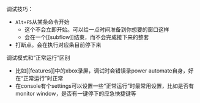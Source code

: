 调试技巧：
- `Alt+F5`从某条命令开始
  - 这个不会立即开始。可以给一点时间准备到你想要的窗口这样
  - 会在一个[[subflow]]结束，而不会完成接下来的整套
- 打断点。会在执行对应条目前停下来

调试模式和“正常运行”区别
- 比如[[features]]中的xbox录屏，调试时会错误录power automate自身，好在“正常运行”时正常
- 在console有个settings可以设置一些“正常运行”时最常用设置，比如是否有monitor window，是否有一键停下的应急快捷键等
